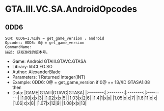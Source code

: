 # GTA.III.VC.SA.AndroidOpcodes

## 0DD6
    SCM: 0DD6=1,%1d% = get_game_version ; android
    Opcodes: 0DD6: 0@ = get_game_version
    CommandName:
    描述: 获取游戏的版本号。
* Game: Android GTAIII.GTAVC.GTASA
* Library: libCLEO.SO
* Author: AlexanderBlade
* Parameters: 1  Returned Integer(INT)
* Example:
    0DD6: 0@ = get_game_version
    if
     0@ == 13//ID GTASA1.08
    then
* Data:
|GAME|GTAIII|GTAVC|GTASA|
|:--------:|:--------:|:--------:|:--------:|
|1.00|x|x|3|
|1.02|x|x|5|
|1.03|x|2|6|
|1.4|1|x|x|
|1.05|x|x|7|
|1.6|11|x|x|
|1.06|x|x|8|
|1.07|x|12|9|
|1.08|x|x|13|

